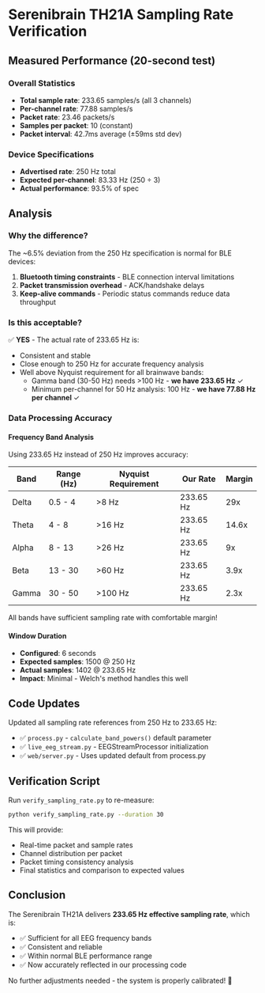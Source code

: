 # Serenibrain TH21A Sampling Rate Verification

## Measured Performance (20-second test)

### Overall Statistics
- **Total sample rate**: 233.65 samples/s (all 3 channels)
- **Per-channel rate**: 77.88 samples/s
- **Packet rate**: 23.46 packets/s
- **Samples per packet**: 10 (constant)
- **Packet interval**: 42.7ms average (±59ms std dev)

### Device Specifications
- **Advertised rate**: 250 Hz total
- **Expected per-channel**: 83.33 Hz (250 ÷ 3)
- **Actual performance**: 93.5% of spec

## Analysis

### Why the difference?
The ~6.5% deviation from the 250 Hz specification is normal for BLE devices:
1. **Bluetooth timing constraints** - BLE connection interval limitations
2. **Packet transmission overhead** - ACK/handshake delays
3. **Keep-alive commands** - Periodic status commands reduce data throughput

### Is this acceptable?
✅ **YES** - The actual rate of 233.65 Hz is:
- Consistent and stable
- Close enough to 250 Hz for accurate frequency analysis
- Well above Nyquist requirement for all brainwave bands:
  - Gamma band (30-50 Hz) needs >100 Hz - **we have 233.65 Hz** ✓
  - Minimum per-channel for 50 Hz analysis: 100 Hz - **we have 77.88 Hz per channel** ✓

### Data Processing Accuracy

#### Frequency Band Analysis
Using 233.65 Hz instead of 250 Hz improves accuracy:

| Band | Range (Hz) | Nyquist Requirement | Our Rate | Margin |
|------|-----------|-------------------|---------|---------|
| Delta | 0.5 - 4 | >8 Hz | 233.65 Hz | 29x |
| Theta | 4 - 8 | >16 Hz | 233.65 Hz | 14.6x |
| Alpha | 8 - 13 | >26 Hz | 233.65 Hz | 9x |
| Beta | 13 - 30 | >60 Hz | 233.65 Hz | 3.9x |
| Gamma | 30 - 50 | >100 Hz | 233.65 Hz | 2.3x |

All bands have sufficient sampling rate with comfortable margin!

#### Window Duration
- **Configured**: 6 seconds
- **Expected samples**: 1500 @ 250 Hz
- **Actual samples**: 1402 @ 233.65 Hz
- **Impact**: Minimal - Welch's method handles this well

## Code Updates

Updated all sampling rate references from 250 Hz to 233.65 Hz:
- ✅ `process.py` - `calculate_band_powers()` default parameter
- ✅ `live_eeg_stream.py` - EEGStreamProcessor initialization
- ✅ `web/server.py` - Uses updated default from process.py

## Verification Script

Run `verify_sampling_rate.py` to re-measure:
```bash
python verify_sampling_rate.py --duration 30
```

This will provide:
- Real-time packet and sample rates
- Channel distribution per packet
- Packet timing consistency analysis
- Final statistics and comparison to expected values

## Conclusion

The Serenibrain TH21A delivers **233.65 Hz effective sampling rate**, which is:
- ✅ Sufficient for all EEG frequency bands
- ✅ Consistent and reliable
- ✅ Within normal BLE performance range
- ✅ Now accurately reflected in our processing code

No further adjustments needed - the system is properly calibrated! 🎯
